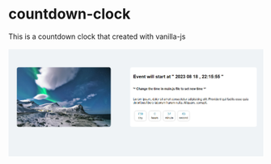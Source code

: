 # countdown-clock
This is a countdown clock that created with vanilla-js
<br>
<br>
<img src="./countdown.png">

